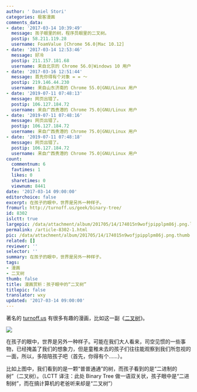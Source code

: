 ```yaml
---
author: ' Daniel Stori'
categories: 极客漫画
comments_data:
- date: '2017-03-14 10:39:49'
  message: 孩子眼里的树，程序员眼里的二叉树。
  postip: 58.211.119.28
  username: FoamValue [Chrome 56.0|Mac 10.12]
- date: '2017-03-14 12:53:46'
  message: 好冷
  postip: 211.157.181.68
  username: 来自北京的 Chrome 56.0|Windows 10 用户
- date: '2017-03-16 12:51:44'
  message: 首先你得有个对象 = = ～
  postip: 219.146.44.230
  username: 来自山东济南的 Chrome 55.0|GNU/Linux 用户
- date: '2019-07-11 07:48:13'
  message: 网页出错了。
  postip: 106.127.184.72
  username: 来自广西贵港的 Chrome 75.0|GNU/Linux 用户
- date: '2019-07-11 07:48:16'
  message: 网页出错了。
  postip: 106.127.184.72
  username: 来自广西贵港的 Chrome 75.0|GNU/Linux 用户
- date: '2019-07-11 07:48:18'
  message: 网页出错了。
  postip: 106.127.184.72
  username: 来自广西贵港的 Chrome 75.0|GNU/Linux 用户
count:
  commentnum: 6
  favtimes: 1
  likes: 0
  sharetimes: 0
  viewnum: 8441
date: '2017-03-14 09:00:00'
editorchoice: false
excerpt: 在孩子的眼中，世界是另外一种样子。
fromurl: http://turnoff.us/geek/binary-tree/
id: 8302
islctt: true
largepic: /data/attachment/album/201705/14/174015n9wofjpipplpm86j.png.large.jpg
permalink: /article-8302-1.html
pic: /data/attachment/album/201705/14/174015n9wofjpipplpm86j.png.thumb.jpg
related: []
reviewer: ''
selector: ''
summary: 在孩子的眼中，世界是另外一种样子。
tags:
- 漫画
- 二叉树
thumb: false
title: 漫画赏析：孩子眼中的“二叉树”
titlepic: false
translator: wxy
updated: '2017-03-14 09:00:00'
---
```


著名的 [turnoff.us](http://turnoff.us/) 有很多有趣的漫画，比如这一副《[二叉树](http://turnoff.us/geek/binary-tree/)》。


![](/data/attachment/album/201705/14/174015n9wofjpipplpm86j.png)


在孩子的眼中，世界是另外一种样子。可能在我们大人看来，司空见惯的一些事物，已经掩盖了我们的想象力，但是童稚未去的孩子们往往能观察到我们所忽视的一面，所以，多陪陪孩子吧（首先，你得有个……）。


比如上图中，我们看到的是一颗“普普通通”的树，而孩子看到的是“二进制的树”（二叉树）。（LCTT 译注：此处 Binary Tree 做一语双关状，孩子眼中是“二进制树”，而在搞计算机的老爸听来却是“二叉树”）